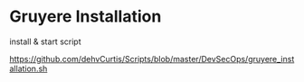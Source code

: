 # Gruyere Installation

install & start script

https://github.com/dehvCurtis/Scripts/blob/master/DevSecOps/gruyere_installation.sh

